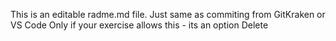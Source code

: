 This is an editable radme.md file.
Just same as commiting from GitKraken or VS Code
Only if your exercise allows this - its an option
Delete
